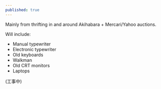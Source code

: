 ```yaml
---
published: true
---
```

Mainly from thrifting in and around Akihabara + Mercari/Yahoo auctions.

Will include:
- Manual typewriter
- Electronic typewriter
- Old keyboards
- Walkman
- Old CRT monitors
- Laptops


(工事中)
